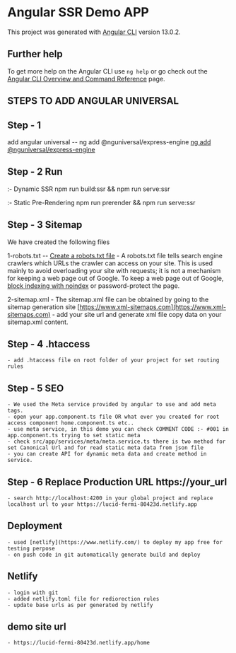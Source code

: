 # Angular SSR Demo APP

This project was generated with [Angular CLI](https://github.com/angular/angular-cli) version 13.0.2.

## Further help

To get more help on the Angular CLI use `ng help` or go check out the [Angular CLI Overview and Command Reference](https://angular.io/cli) page.


## STEPS TO ADD ANGULAR UNIVERSAL
## Step - 1
add angular universal -- ng add @nguniversal/express-engine [ng add @nguniversal/express-engine](https://angular.io/guide/universal)

## Step - 2 Run 
:- Dynamic SSR
npm run build:ssr && npm run serve:ssr

:- Static Pre-Rendering
npm run prerender && npm run serve:ssr

## Step - 3 Sitemap
We have created the following files

1-robots.txt -- [Create a robots.txt file](https://developers.google.com/search/docs/advanced/robots/create-robots-txt)
    - A robots.txt file tells search engine crawlers which URLs the crawler can access on your site. This is used mainly to avoid overloading your site with requests; it is not a mechanism for keeping a web page out of Google. To keep a web page out of Google, [block indexing with noindex](https://developers.google.com/search/docs/advanced/crawling/block-indexing) or password-protect the page.

2-sitemap.xml
    - The sitemap.xml file can be obtained by going to the sitemap generation site [https://www.xml-sitemaps.com](https://www.xml-sitemaps.com)
    - add your site url and generate xml file copy data on your sitemap.xml content.

## Step - 4 .htaccess
    - add .htaccess file on root folder of your project for set routing rules

## Step - 5 SEO
    - We used the Meta service provided by angular to use and add meta tags.
    - open your app.component.ts file OR what ever you created for root access component home.component.ts etc..
    - use meta service, in this demo you can check COMMENT CODE :- #001 in app.component.ts trying to set static meta
    - check src/app/services/meta/meta.service.ts there is two method for set Canonical Url and for read static meta data from json file
    - you can create API for dynamic meta data and create method in service.

## Step - 6 Replace Production URL https://your_url
    - search http://localhost:4200 in your global project and replace localhost url to your https://lucid-fermi-80423d.netlify.app


## Deployment
    - used [netlify](https://www.netlify.com/) to deploy my app free for testing perpose
    - on push code in git automatically generate build and deploy

## Netlify
    - login with git
    - added netlify.toml file for rediorection rules
    - update base urls as per generated by netlify
## demo site url
    - https://lucid-fermi-80423d.netlify.app/home
